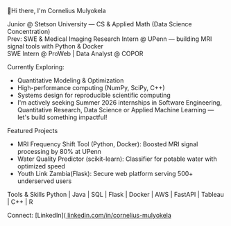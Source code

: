 👋Hi there, I'm Cornelius Mulyokela

Junior @ Stetson University — CS & Applied Math (Data Science Concentration)  
Prev: SWE & Medical Imaging Research Intern @ UPenn — building MRI signal tools with Python & Docker  
SWE Intern @ ProWeb | Data Analyst @ COPOR

Currently Exploring:

- Quantitative Modeling & Optimization
- High-performance computing (NumPy, SciPy, C++)
- Systems design for reproducible scientific computing
-  I'm actively seeking Summer 2026 internships in Software Engineering, Quantitative Research, Data Science or Applied Machine Learning — let's build something impactful!

Featured Projects

- MRI Frequency Shift Tool (Python, Docker): Boosted MRI signal processing by 80% at UPenn  
- Water Quality Predictor (scikit-learn): Classifier for potable water with optimized speed  
- Youth Link Zambia(Flask): Secure web platform serving 500+ underserved users

Tools & Skills
Python | Java | SQL | Flask | Docker | AWS | FastAPI | Tableau | C++ | R

Connect:
[LinkedIn]([ linkedin.com/in/cornelius-mulyokela](https://www.linkedin.com/in/cornelius-mulyokela-a65366225a) 
